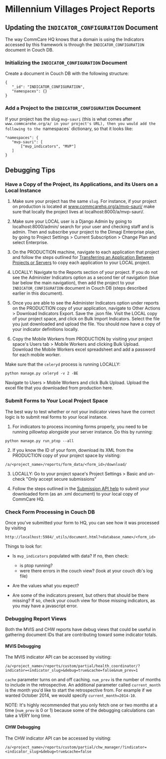 # Millennium Villages Project Reports

## Updating the `INDICATOR_CONFIGURATION` Document

The way CommCare HQ knows that a domain is using the Indicators accessed by this
framework is through the `INDICATOR_CONFIGURATION` document in Couch DB.

### Initializing the `INDICATOR_CONFIGURATION` Document

Create a document in Couch DB with the following structure:

```
{
   "_id": "INDICATOR_CONFIGURATION",
   "namespaces": {}
}
```

### Add a Project to the `INDICATOR_CONFIGURATION` Document

If your project has the slug `mvp-sauri` (this is what comes after
`www.commcarehe.org/a/ in your project's URL), then you would add the following
 to the `namespaces` dictionary, so that it looks like:

 ```
 "namespaces": {
    "mvp-sauri": [
        ["mvp_indicators", "MVP"]
    ]
 }
 ```

## Debugging Tips

### Have a Copy of the Project, its Applications, and its Users on a Local Instance

1) Make sure your project has the same `slug`. For instance, if your project on
production is located at www.commcarehq.org/a/mvp-sauri/ make sure that locally
the project lives at localhost:8000/a/mvp-sauri/.

2) Make sure your LOCAL user is a Django Admin by going to localhost:8000/admin/
search for your user and checking staff and is admin. Then and subscribe your
project to the Dimagi Enterprise plan, by going to Project Settings > Current Subscription >
Change Plan and select Enterprise.

3) On the PRODUCTION machine, navigate to each application that project and
follow the steps outlined for [Transferring an Application Between
Projects or Servers](https://help.commcarehq.org/display/commcarepublic/Transferring+an+Application+Between+Projects+or+Servers)
to copy each application to your LOCAL project.

4) LOCALLY: Navigate to the Reports section of your project. If you do not
see the Administer Indicators option as a second tier of navigation (blue bar
below the main navigation), then add the project to your
`INDICATOR_CONFIGURATION` document in Couch DB (steps described earlier in
this document).

5) Once you are able to see the Administer Indicators option under reports
on the PRODUCTION copy of your application, navigate to Other Actions >
Download Indicators Export. Save the .json file. Visit the LOCAL copy of your
project space, and click on Bulk Import Indicators. Select the file you just
downloaded and upload the file. You should now have a copy of your indicator
definitions locally.

6) Copy the Mobile Workers from PRODUCTION by visiting your project space's Users
tab > Mobile Workers and clicking Bulk Upload. Download the Mobile Workers
excel spreadsheet and add a password for each mobile worker.

Make sure that the `celeryd` process is running LOCALLY:

```
python manage.py celeryd -v 2 -BE
````

Navigate to Users > Mobile Workers and click Bulk Upload. Upload the excel
file that you downloaded from production here.


### Submit Forms to Your Local Project Space

The best way to test whether or not your indicator views have the correct logic
is to submit real forms to your local instance.

1) For indicators to process incoming forms properly, you need to be running
pillowtop alongside your server instance. Do this by running:

```
python manage.py run_ptop --all
```

2) If you know the ID of your form, download its XML from the PRODUCTION copy
of your project space by visiting:

```
/a/<project_name>/reports/form_data/<form_id>/download/
```

3) LOCALLY: Go to your project space's Project Settings > Basic and un-check
"Only accept secure submissions"

4) Follow the steps outlined in the [Submission API help](https://help.commcarehq.org/display/commcarepublic/Submission+API)
to submit your downloaded form (as an .xml document) to your local copy of
CommCare HQ.


### Check Form Processing in Couch DB

Once you've submitted your form to HQ, you can see how it was processed by
visiting

```
http://localhost:5984/_utils/document.html?<database_name>/<form_id>
```

Things to look for:

- Is `mvp_indicators` populated with data? If no, then check:
    - is ptop running?
    - were there errors in the couch view? (look at your couch db's log file)

- Are the values what you expect?

- Are some of the indicators present, but others that should be there missing?
If so, check your couch view for those missing indicators, as you may have a
javascript error.


### Debugging Report Views

Both the MVIS and CHW reports have debug views that could be useful in gathering
document IDs that are contributing toward some indicator totals.

#### MVIS Debugging

The MVIS indicator API can be accessed by visiting:

```
/a/<project_name>/reports/custom/partial/health_coordinator/?indicator=<indicator_slug>&debug=true&cache=false&num_prev=1
```

`cache` parameter turns on and off caching. `num_prev` is the number of months
to include in the retrospective. An additional parameter called `current_month`
is the month you'd like to start the retrospective from. For example if we
wanted October 2014, we would specify `current_month=2014-10`.

NOTE: It's highly recommended that you only fetch one or two months at a time
(`num_prev` is 0 or 1) because some of the debugging calculations can take a VERY
long time.

#### CHW Debugging

The CHW indicator API can be accessed by visiting:

```
/a/<project_name>/reports/custom/partial/chw_manager/?indicator=<indicator_slug>&debug=true&cache=false
```

